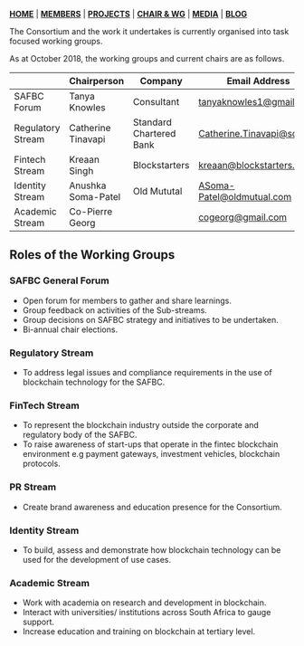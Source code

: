 [**HOME**](https://www.safbc.co.za) | [**MEMBERS**](/members/) | [**PROJECTS**](/projects/kyc/) | [**CHAIR & WG**](/committees/) | [**MEDIA**](/media/) | [**BLOG**](/blog/)

The Consortium and the work it undertakes is currently organised into task focused working groups.

As at October 2018, the working groups and current chairs are as follows.

|                   | Chairperson        | Company                 | Email Address             |
| ----------------- | ------------------ | ----------------------- | ------------------------- |
| SAFBC Forum       | Tanya Knowles      | Consultant              | tanyaknowles1@gmail.com   |
| Regulatory Stream | Catherine Tinavapi | Standard Chartered Bank | Catherine.Tinavapi@sc.com |
| Fintech Stream    | Kreaan Singh       | Blockstarters           | kreaan@blockstarters.com  |
| Identity Stream   | Anushka Soma-Patel | Old Mututal             | ASoma-Patel@oldmutual.com |
| Academic Stream   | Co-Pierre Georg    |                         | cogeorg@gmail.com         |

## Roles of the Working Groups

### SAFBC General Forum

-   Open forum for members to gather and share learnings.
-   Group feedback on activities of the Sub-streams.
-   Group decisions on SAFBC strategy and initiatives to be undertaken.
-   Bi-annual chair elections.

### Regulatory Stream

-   To address legal issues and compliance requirements in the use of blockchain technology for the SAFBC.

### FinTech Stream

-   To represent the blockchain industry outside the corporate and regulatory body of the SAFBC.
-   To raise awareness of start-ups that operate in the fintec blockchain environment e.g payment gateways, investment vehicles, blockchain protocols.

### PR Stream

-   Create brand awareness and education presence for the Consortium.

### Identity Stream

-   To build, assess and demonstrate how blockchain technology can be used for the development of use cases.

### Academic Stream

-   Work with academia on research and development in blockchain.
-   Interact with universities/ institutions across South Africa to gauge support.
-   Increase education and training on blockchain at tertiary level.
